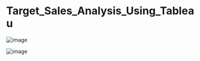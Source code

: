 # Target_Sales_Analysis_Using_Tableau

![image](https://github.com/user-attachments/assets/55391065-dee6-4c87-9bdf-6658cbd7869a)

![image](https://github.com/user-attachments/assets/2ba1fcad-8426-48fe-a847-3f1de9f3e17e)
